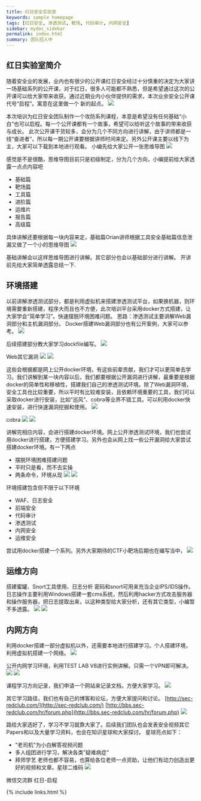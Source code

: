 ```yaml
---
title: 红日安全实验室
keywords: sample homepage
tags: [红日安全, 渗透测试, 靶场, 代码审计, 内网安全]
sidebar: mydoc_sidebar
permalink: index.html
summary: 团队招人中
---
```


## 红日实验室简介


随着安全业的发展，业内也有很少的公开课红日安全经过十分慎重的决定为大家讲一场基础系列的公开课，对于红日，很多人可能都不熟悉，但是希望通过这次的公开课可以给大家带来收获。通过近期业内小伙伴提供的需求，本次业余安全公开课代号“启程”。寓意在这里做一个 新的起点。
![](https://raw.githubusercontent.com/redBu1l/Redclub-Launch/master/%E6%94%BB%E9%98%B2%E7%AC%AC%E4%B8%80%E8%8A%82/%E5%9B%BE%E7%89%87%201_meitu_1.jpg)

本次培训为红日安全团队制作一个攻防系列课程，本意是希望没有任何基础“小白”也可以启程。每一个公开课都有一个故事，希望可以给听这个故事的带来收获与成长。
此次公开课干货较多，会分为几个不同方向进行讲解，由于讲师都是一线“奋进者”，所以每一期公开课要根据讲师时间来定。另外公开课主要以线下为主，大家可以下载到本地进行观看。
小编先给大家公开一张思维导图
![](https://raw.githubusercontent.com/redBu1l/Redclub-Launch/master/%E6%94%BB%E9%98%B2%E7%AC%AC%E4%B8%80%E8%8A%82/%E5%9B%BE%E7%89%87%202_meitu_2.jpg)

感觉是不是很酷，思维导图目前只是初级制定，分为几个方向，小编提前给大家透露一点点内容吧
- 基础篇
- 靶场篇
- 工具篇
- 进阶篇
- 运维片
- 报告篇
- 高级篇

具体讲解还要根据每一块内容来定，基础篇Orian讲师根据工具安全基础篇信息泄漏又做了一个小的思维导图
![](https://raw.githubusercontent.com/redBu1l/Redclub-Launch/master/%E6%94%BB%E9%98%B2%E7%AC%AC%E4%B8%80%E8%8A%82/%E5%9B%BE%E7%89%87%203_meitu_3.jpg)

基础讲解会以这样思维导图进行讲解。其它部分也会以基础部分进行讲解。
开讲前先给大家简单透露总结一下.
## 环境搭建
以前讲解渗透测试部分，都是利用虚拟机来搭建渗透测试平台，如果换机器，则环境需要重新搭建，程序大而且也不方便，此次培训平台采用docker方式搭建，让大家学会“简单学习”。快速摆脱环境困难问题。
思路：渗透测试主要讲解Web漏洞部分和主机漏洞部分。
Docker搭建Web漏洞部分也有公开案例，大家可以参考。
![](https://raw.githubusercontent.com/redBu1l/Redclub-Launch/master/%E6%94%BB%E9%98%B2%E7%AC%AC%E4%B8%80%E8%8A%82/%E5%9B%BE%E7%89%87%204_meitu_5.jpg)

后续搭建部分教大家学习dockfile编写。
![](https://raw.githubusercontent.com/redBu1l/Redclub-Launch/master/%E6%94%BB%E9%98%B2%E7%AC%AC%E4%B8%80%E8%8A%82/%E5%9B%BE%E7%89%87%205_meitu_6.jpg)

Web其它漏洞
![](https://raw.githubusercontent.com/redBu1l/Redclub-Launch/master/%E6%94%BB%E9%98%B2%E7%AC%AC%E4%B8%80%E8%8A%82/%E5%9B%BE%E7%89%87%206_meitu_7.jpg)
![](https://raw.githubusercontent.com/redBu1l/Redclub-Launch/master/%E6%94%BB%E9%98%B2%E7%AC%AC%E4%B8%80%E8%8A%82/%E5%9B%BE%E7%89%87%207_meitu_8.jpg)

这些会根据都是网上公开docker环境，有这些前辈贡献，我们才可以更简单去学习。我们讲解到某一块内容以后，我们都要根据公开漏洞进行讲解，最重要是根据docker的简单性和移植性，搭建我们自己的渗透测试环境。除了Web漏洞环境，安全工具也比较重要，所以平时有比较难安装，且依赖环境重要的工具，我们可以采取docker进行安装，比如“巡风”、cobra等业界不错工具。可以利用docker快速安装，进行快速漏洞挖掘和使用。
![](https://raw.githubusercontent.com/redBu1l/Redclub-Launch/master/%E6%94%BB%E9%98%B2%E7%AC%AC%E4%B8%80%E8%8A%82/%E5%9B%BE%E7%89%87%208_meitu_9.jpg)

cobra
![](https://raw.githubusercontent.com/redBu1l/Redclub-Launch/master/%E6%94%BB%E9%98%B2%E7%AC%AC%E4%B8%80%E8%8A%82/%E5%9B%BE%E7%89%87%209_meitu_10.jpg)
![](https://raw.githubusercontent.com/redBu1l/Redclub-Launch/master/%E6%94%BB%E9%98%B2%E7%AC%AC%E4%B8%80%E8%8A%82/%E5%9B%BE%E7%89%87%2010_meitu_11.jpg)

讲解完相应内容，会进行搭建docker环境。网上公开渗透测试环境，我们也尝试用docker进行搭建，方便搭建学习。另外也会从网上找一些公开漏洞给大家尝试搭建docker环境。有一下两点
- 摆脱环境困难搭建问题
- 平时只是看，而不去实操
- 两条命令，环境从现
![](https://raw.githubusercontent.com/redBu1l/Redclub-Launch/master/%E6%94%BB%E9%98%B2%E7%AC%AC%E4%B8%80%E8%8A%82/%E5%9B%BE%E7%89%87%2011_meitu_12.jpg)
![](https://raw.githubusercontent.com/redBu1l/Redclub-Launch/master/%E6%94%BB%E9%98%B2%E7%AC%AC%E4%B8%80%E8%8A%82/%E5%9B%BE%E7%89%87%2012_meitu_13.jpg)

环境搭建包含但不限于以下环境
- WAF、日志安全
- 前端安全
- 代码审计
- 渗透测试
- 内网安全
- 运维安全

尝试用docker搭建一个系列。另外大家期待的CTF小靶场后期也在编写当中，
![](https://raw.githubusercontent.com/redBu1l/Redclub-Launch/master/%E6%94%BB%E9%98%B2%E7%AC%AC%E4%B8%80%E8%8A%82/%E5%9B%BE%E7%89%87%2013_meitu_14.jpg)
## 运维方向
搭建蜜罐、Snort工具使用、日志分析
密码和snort可用来充当企业IPS/IDS操作。日志操作主要利用Windows搭建一套cms系统，然后利用hacker方式攻击服务器和操作服务器，把日志提取出来，以这种类型给大家分析，还有其它类型，小编暂不多透露。
![](https://raw.githubusercontent.com/redBu1l/Redclub-Launch/master/%E6%94%BB%E9%98%B2%E7%AC%AC%E4%B8%80%E8%8A%82/%E5%9B%BE%E7%89%87%2014_meitu_15.jpg)
![](https://raw.githubusercontent.com/redBu1l/Redclub-Launch/master/%E6%94%BB%E9%98%B2%E7%AC%AC%E4%B8%80%E8%8A%82/%E5%9B%BE%E7%89%87%2015_meitu_16.jpg)
## 内网方向
利用docker搭建一部分虚拟机以外，还需要本地进行搭建学习。个人搭建环境，利用虚拟机搭建一个网络。
![](https://raw.githubusercontent.com/redBu1l/Redclub-Launch/master/%E6%94%BB%E9%98%B2%E7%AC%AC%E4%B8%80%E8%8A%82/%E5%9B%BE%E7%89%87%2016_meitu_17.jpg)

公开内网学习环境，利用TEST LAB V8进行实例讲解。只需一个VPN即可解决。
![](https://raw.githubusercontent.com/redBu1l/Redclub-Launch/master/%E6%94%BB%E9%98%B2%E7%AC%AC%E4%B8%80%E8%8A%82/%E5%9B%BE%E7%89%87%2017_meitu_18.jpg)
![](https://raw.githubusercontent.com/redBu1l/Redclub-Launch/master/%E6%94%BB%E9%98%B2%E7%AC%AC%E4%B8%80%E8%8A%82/%E5%9B%BE%E7%89%87%2018_meitu_19.jpg)

课程学习方向记录，我们申请一个网站来记录文档，方便大家学习。
![](https://raw.githubusercontent.com/redBu1l/Redclub-Launch/master/%E6%94%BB%E9%98%B2%E7%AC%AC%E4%B8%80%E8%8A%82/%E5%9B%BE%E7%89%87%2019_meitu_20.jpg)

其它学习路径，我们也有自己的博客和论坛，方便大家提问和讨论。
[http://sec-redclub.com/](http://sec-redclub.com/)
[http://bbs.sec-redclub.com/hr/forum.php](http://bbs.sec-redclub.com/hr/forum.php)
![](https://raw.githubusercontent.com/redBu1l/Redclub-Launch/master/%E6%94%BB%E9%98%B2%E7%AC%AC%E4%B8%80%E8%8A%82/%E5%9B%BE%E7%89%87%2020_meitu_21.jpg)

路给大家选好了，学习不学习就靠大家了。后续我们团队也会发表安全视频其它Papers和以及大量学习资料，也会在知识星球和大家探讨。
星球亮点如下：
- "老司机"为小白解答视频问题
- 多人组团进行学习，解决各类”疑难病症“
- 拜师学艺
老师也都不容易，也算给各位老师一点资助，让他们有动力创造出更好的视频和文章。星球二维码
![](https://raw.githubusercontent.com/redBu1l/Redclub-Launch/master/%E6%94%BB%E9%98%B2%E7%AC%AC%E4%B8%80%E8%8A%82/%E5%9B%BE%E7%89%87%2021_meitu_22.jpg)

微信交流群
红日-启程


{% include links.html %}
